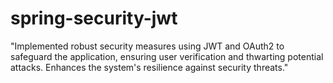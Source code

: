 # spring-security-jwt
"Implemented robust security measures using JWT and OAuth2 to safeguard the application, ensuring user verification and thwarting potential attacks. Enhances the system's resilience against security threats."
